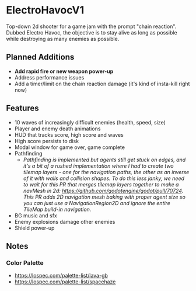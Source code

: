 # ElectroHavocV1
Top-down 2d shooter for a game jam with the prompt "chain reaction". Dubbed Electro Havoc, the objective is to stay alive as long as possible while destroying as many enemies as possible. 

## Planned Additions
* **Add rapid fire or new weapon power-up**
* Address performance issues
* Add a timer/limit on the chain reaction damage (it's kind of insta-kill right now)

## Features
* 10 waves of increasingly difficult enemies (health, speed, size)
* Player and enemy death animations
* HUD that tracks score, high score and waves
* High score persists to disk
* Modal window for game over, game complete
* Pathfinding
  * _Pathfinding is implemented but agents still get stuck on edges, and it's a bit of a rushed implementation where I had to create two tilemap layers - one for the navigation paths, the other as an inverse of it with walls and collision shapes. To do this less janky, we need to wait for this PR that merges tilemap layers together to make a navMesh in 2d: https://github.com/godotengine/godot/pull/70724. This PR adds 2D navigation mesh baking with proper agent size so you can just use a NavigationRegion2D and ignore the entire TileMap build-in navigation._
* BG music and sfx
* Enemy explosions damage other enemies
* Shield power-up

## Notes
### Color Palette
* https://lospec.com/palette-list/lava-gb
* https://lospec.com/palette-list/spacehaze
